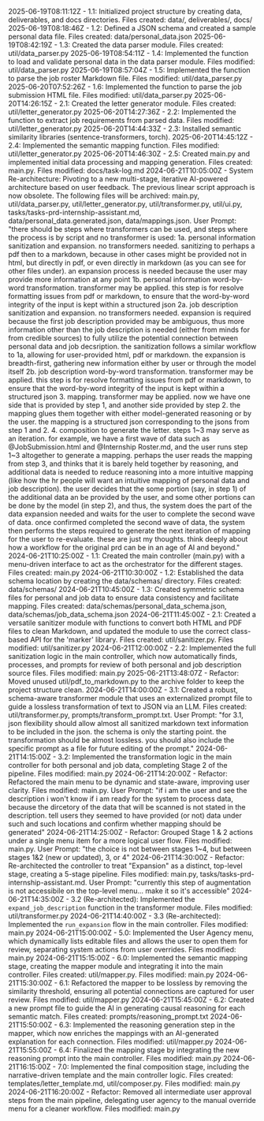 2025-06-19T08:11:12Z - 1.1: Initialized project structure by creating data, deliverables, and docs directories. Files created: data/, deliverables/, docs/
2025-06-19T08:18:46Z - 1.2: Defined a JSON schema and created a sample personal data file. Files created: data/personal_data.json
2025-06-19T08:42:19Z - 1.3: Created the data parser module. Files created: util/data_parser.py
2025-06-19T08:54:11Z - 1.4: Implemented the function to load and validate personal data in the data parser module. Files modified: util/data_parser.py
2025-06-19T08:57:04Z - 1.5: Implemented the function to parse the job roster Markdown file. Files modified: util/data_parser.py
2025-06-20T07:52:26Z - 1.6: Implemented the function to parse the job submission HTML file. Files modified: util/data_parser.py
2025-06-20T14:26:15Z - 2.1: Created the letter generator module. Files created: util/letter_generator.py
2025-06-20T14:27:36Z - 2.2: Implemented the function to extract job requirements from parsed data. Files modified: util/letter_generator.py
2025-06-20T14:44:33Z - 2.3: Installed semantic similarity libraries (sentence-transformers, torch).
2025-06-20T14:45:12Z - 2.4: Implemented the semantic mapping function. Files modified: util/letter_generator.py
2025-06-20T14:46:30Z - 2.5: Created main.py and implemented initial data processing and mapping generation. Files created: main.py. Files modified: docs/task-log.md
2024-06-21T10:05:00Z - System Re-architecture: Pivoting to a new multi-stage, iterative AI-powered architecture based on user feedback. The previous linear script approach is now obsolete. The following files will be archived: main.py, util/data_parser.py, util/letter_generator.py, util/transformer.py, util/ui.py, tasks/tasks-prd-internship-assistant.md, data/personal_data.generated.json, data/mappings.json. User Prompt: "there should be steps where transformers can be used, and steps where the process is by script and no transformer is used: 1a. personal information sanitization and expansion. no transformers needed. sanitizing to perhaps a pdf then to a markdown, because in other cases might be provided not in html, but directly in pdf, or even directly in markdown (as you can see for other files under). an expansion process is needed because the user may provide more information at any point 1b. personal information word-by-word transformation. transformer may be applied. this step is for resolve formatting issues from pdf or markdown, to ensure that the word-by-word integrity of the input is kept within a structured json 2a. job description sanitization and expansion. no transformers needed. expansion is required because the first job description provided may be ambiguous, thus more information other than the job description is needed (either from minds for from credible sources) to fully utilize the potential connection between personal data and job decsription. the sanitization follows a similar workflow to 1a, allowing for user-provided html, pdf or markdown. the expansion is breadth-first, gathering new information either by user or through the model itself 2b. job description word-by-word transformation. transformer may be applied. this step is for resolve formatting issues from pdf or markdown, to ensure that the word-by-word integrity of the input is kept within a structured json 3. mapping. transformer may be applied. now we have one side that is provided by step 1, and another side provided by step 2. the mapping glues them together with either model-generated reasoning or by the user. the mapping is a structured json corresponding to the jsons from step 1 and 2. 4. composition to generate the letter. steps 1~3 may serve as an iteration. for example, we have a first wave of data such as @JobSubmission.html and @Internship Roster.md, and the user runs step 1~3 altogether to generate a mapping. perhaps the user reads the mapping from step 3, and thinks that it is barely held together by reasoning, and additional data is needed to reduce reasoning into a more intuitive mapping (like how the hr people will want an intuitive mapping of personal data and job description). the user decides that the some portion (say, in step 1) of the additional data an be provided by the user, and some other portions can be done by the model (in step 2), and thus, the system does the part of the data expansion needed and waits for the user to complete the second wave of data. once confirmed completed the second wave of data, the system then performs the steps required to generate the next iteration of mapping for the user to re-evaluate. these are just my thoughts. think deeply about how a workflow for the original prd can be in an age of AI and beyond."
2024-06-21T10:25:00Z - 1.1: Created the main controller (main.py) with a menu-driven interface to act as the orchestrator for the different stages. Files created: main.py
2024-06-21T10:30:00Z - 1.2: Established the data schema location by creating the data/schemas/ directory. Files created: data/schemas/
2024-06-21T10:45:00Z - 1.3: Created symmetric schema files for personal and job data to ensure data consistency and facilitate mapping. Files created: data/schemas/personal_data_schema.json, data/schemas/job_data_schema.json
2024-06-21T11:45:00Z - 2.1: Created a versatile sanitizer module with functions to convert both HTML and PDF files to clean Markdown, and updated the module to use the correct class-based API for the 'marker' library. Files created: util/sanitizer.py. Files modified: util/sanitizer.py
2024-06-21T12:00:00Z - 2.2: Implemented the full sanitization logic in the main controller, which now automatically finds, processes, and prompts for review of both personal and job description source files. Files modified: main.py
2025-06-21T13:48:07Z - Refactor: Moved unused util/pdf_to_markdown.py to the archive folder to keep the project structure clean.
2024-06-21T14:00:00Z - 3.1: Created a robust, schema-aware transformer module that uses an externalized prompt file to guide a lossless transformation of text to JSON via an LLM. Files created: util/transformer.py, prompts/transform_prompt.txt. User Prompt: "for 3.1, json flexibility should allow almost all sanitized markdown text information to be included in the json. the schema is only the starting point. the transformation should be almost lossless. you should also include the specific prompt as a file for future editing of the prompt."
2024-06-21T14:15:00Z - 3.2: Implemented the transformation logic in the main controller for both personal and job data, completing Stage 2 of the pipeline. Files modified: main.py
2024-06-21T14:20:00Z - Refactor: Refactored the main menu to be dynamic and state-aware, improving user clarity. Files modified: main.py. User Prompt: "if i am the user and see the description i won't know if i am ready for the system to process data, because the dircetory of the data that will be scanned is not stated in the description. tell users they seemed to have provided (or not) data under such and such locations and confirm whether mapping should be generated"
2024-06-21T14:25:00Z - Refactor: Grouped Stage 1 & 2 actions under a single menu item for a more logical user flow. Files modified: main.py. User Prompt: "the choice is not between stages 1~4, but between stages 1&2 (new or updated), 3, or 4"
2024-06-21T14:30:00Z - Refactor: Re-architected the controller to treat "Expansion" as a distinct, top-level stage, creating a 5-stage pipeline. Files modified: main.py, tasks/tasks-prd-internship-assistant.md. User Prompt: "currently this step of augmentation is not accessibile on the top-level menu... make it so it's accessible"
2024-06-21T14:35:00Z - 3.2 (Re-architected): Implemented the `expand_job_description` function in the transformer module. Files modified: util/transformer.py
2024-06-21T14:40:00Z - 3.3 (Re-architected): Implemented the `run_expansion` flow in the main controller. Files modified: main.py
2024-06-21T15:00:00Z - 5.0: Implemented the User Agency menu, which dynamically lists editable files and allows the user to open them for review, separating system actions from user overrides. Files modified: main.py
2024-06-21T15:15:00Z - 6.0: Implemented the semantic mapping stage, creating the mapper module and integrating it into the main controller. Files created: util/mapper.py. Files modified: main.py
2024-06-21T15:30:00Z - 6.1: Refactored the mapper to be lossless by removing the similarity threshold, ensuring all potential connections are captured for user review. Files modified: util/mapper.py
2024-06-21T15:45:00Z - 6.2: Created a new prompt file to guide the AI in generating causal reasoning for each semantic match. Files created: prompts/reasoning_prompt.txt
2024-06-21T15:50:00Z - 6.3: Implemented the reasoning generation step in the mapper, which now enriches the mappings with an AI-generated explanation for each connection. Files modified: util/mapper.py
2024-06-21T15:55:00Z - 6.4: Finalized the mapping stage by integrating the new reasoning prompt into the main controller. Files modified: main.py
2024-06-21T16:15:00Z - 7.0: Implemented the final composition stage, including the narrative-driven template and the main controller logic. Files created: templates/letter_template.md, util/composer.py. Files modified: main.py
2024-06-21T16:20:00Z - Refactor: Removed all intermediate user approval steps from the main pipeline, delegating user agency to the manual override menu for a cleaner workflow. Files modified: main.py
